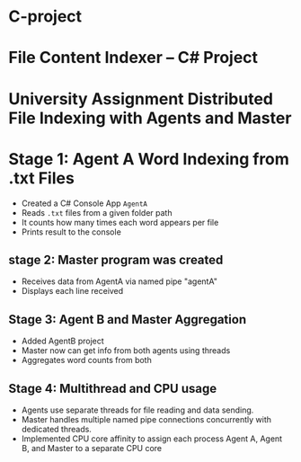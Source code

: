 # C-project
# File Content Indexer – C# Project

# University Assignment  Distributed File Indexing with Agents and Master


# Stage 1: Agent A  Word Indexing from .txt Files
- Created a C# Console App  `AgentA`
- Reads `.txt` files from a given folder path 
- It counts how many times each word appears per file
- Prints result to the console
  
## stage 2: Master program was created
- Receives data from AgentA via named pipe "agentA"
- Displays each line received
  
## Stage 3: Agent B and Master Aggregation
- Added AgentB project 
- Master now can get info from both agents using threads
- Aggregates word counts from both

## Stage 4: Multithread and CPU usage 
- Agents use separate threads for file reading and data sending.
- Master handles multiple named pipe connections concurrently with dedicated threads.
- Implemented CPU core affinity to assign each process Agent A, Agent B, and Master to a separate CPU core



